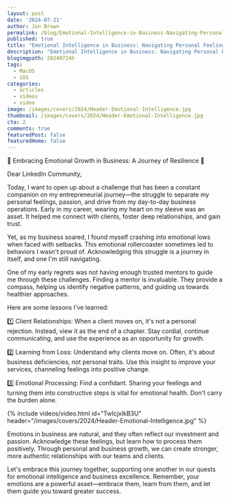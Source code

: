 ```yaml
---
layout: post
date: '2024-07-21'
author: Jon Brown
permalink: /blog/Emotional-Intelligence-in-Business-Navigating-Personal-Feelings-and-Building-Lasting-Relationships/
published: true
title: "Emotional Intelligence in Business: Navigating Personal Feelings and Building Lasting Relationships"
description: "Emotional Intelligence in Business: Navigating Personal Feelings and Building Lasting Relationships"
blogimgpath: 20240724h
tags:
  - MacOS
  - iOS
categories:
  - articles
  - videos
  - video
image: /images/covers/2024/Header-Emotional-Intelligence.jpg
thumbnail: /images/covers/2024/Header-Emotional-Intelligence.jpg
cta: 2
comments: true
featuredPost: false
featuredHome: false
---
```

🌱 Embracing Emotional Growth in Business: A Journey of Resilience 🚀

Dear LinkedIn Community,

Today, I want to open up about a challenge that has been a constant companion on my entrepreneurial journey—the struggle to separate my personal feelings, passion, and drive from my day-to-day business operations. Early in my career, wearing my heart on my sleeve was an asset. It helped me connect with clients, foster deep relationships, and gain trust.

Yet, as my business soared, I found myself crashing into emotional lows when faced with setbacks. This emotional rollercoaster sometimes led to behaviors I wasn't proud of. Acknowledging this struggle is a journey in itself, and one I'm still navigating.

One of my early regrets was not having enough trusted mentors to guide me through these challenges. Finding a mentor is invaluable. They provide a compass, helping us identify negative patterns, and guiding us towards healthier approaches.

Here are some lessons I've learned:

1️⃣ Client Relationships: When a client moves on, it's not a personal rejection. Instead, view it as the end of a chapter. Stay cordial, continue communicating, and use the experience as an opportunity for growth.

2️⃣ Learning from Loss: Understand why clients move on. Often, it's about business deficiencies, not personal traits. Use this insight to improve your services, channeling feelings into positive change.

3️⃣ Emotional Processing: Find a confidant. Sharing your feelings and turning them into constructive steps is vital for emotional health. Don't carry the burden alone.

{% include videos/video.html id="TwIcjxIkB3U" header="/images/covers/2024/Header-Emotional-Intelligence.jpg" %}

Emotions in business are natural, and they often reflect our investment and passion. Acknowledge these feelings, but learn how to process them positively. Through personal and business growth, we can create stronger, more authentic relationships with our teams and clients.

Let's embrace this journey together, supporting one another in our quests for emotional intelligence and business excellence. Remember, your emotions are a powerful asset—embrace them, learn from them, and let them guide you toward greater success.